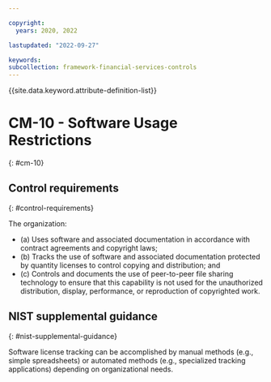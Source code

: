```yaml
---

copyright:
  years: 2020, 2022

lastupdated: "2022-09-27"

keywords: 
subcollection: framework-financial-services-controls
---
```


{{site.data.keyword.attribute-definition-list}}

         
# CM-10 - Software Usage Restrictions
{: #cm-10}

## Control requirements
{: #control-requirements}

The organization:

- (a) Uses software and associated documentation in accordance with contract agreements and copyright laws;
- (b) Tracks the use of software and associated documentation protected by quantity licenses to control copying and distribution; and
- (c) Controls and documents the use of peer-to-peer file sharing technology to ensure that this capability is not used for the unauthorized distribution, display, performance, or reproduction of copyrighted work.

## NIST supplemental guidance
{: #nist-supplemental-guidance}

Software license tracking can be accomplished by manual methods (e.g., simple spreadsheets) or automated methods (e.g., specialized tracking applications) depending on organizational needs.



